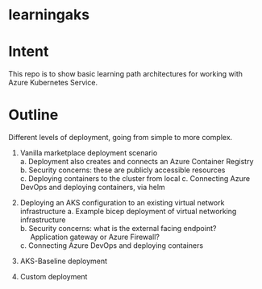 # learningaks

# Intent
This repo is to show basic learning path architectures for working with Azure Kubernetes Service.  

# Outline
Different levels of deployment, going from simple to more complex.  

1. Vanilla marketplace deployment scenario  
    a. Deployment also creates and connects an Azure Container Registry  
    b. Security concerns: these are publicly accessible resources  
    c. Deploying containers to the cluster from local
    c. Connecting Azure DevOps and deploying containers, via helm
        
2. Deploying an AKS configuration to an existing virtual network infrastructure 
    a. Example bicep deployment of virtual networking infrastructure  
    b. Security concerns: what is the external facing endpoint?  
    &nbsp;&nbsp;&nbsp;&nbsp;&nbsp;Application gateway or Azure Firewall?  
    c. Connecting Azure DevOps and deploying containers  

3. AKS-Baseline deployment  

4. Custom deployment  